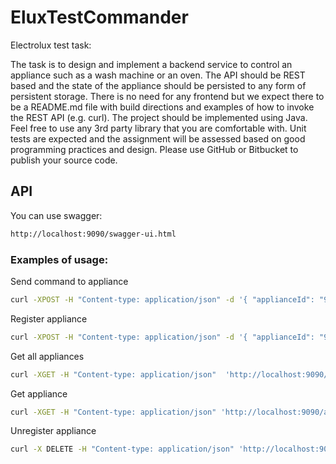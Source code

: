 # EluxTestCommander

 Electrolux test task:
 
The task is to design and implement a backend service to control an appliance such as a wash machine or an oven. The API should be REST based and the state of the appliance should be persisted to any form of persistent storage. There is no need for any frontend but we expect there to be a README.md file with build directions and examples of how to invoke the REST API (e.g. curl).
The project should be implemented using Java. Feel free to use any 3rd party library that you are comfortable with. Unit tests are expected and the assignment will be assessed based on good programming practices and design.
Please use GitHub or Bitbucket to publish your source code.


## API

You can use swagger: 

```sh
http://localhost:9090/swagger-ui.html
```

### Examples of usage:

Send command to appliance
```sh
curl -XPOST -H "Content-type: application/json" -d '{ "applianceId": "946910-785-99", "command":"Start"}' 'http://localhost:9090/execute'
```

Register appliance
```sh
curl -XPOST -H "Content-type: application/json" -d '{ "applianceId": "9116910-785-99", "applianceType": "Owen"}' 'http://localhost:9090/appliances'
```

Get all appliances
```sh
curl -XGET -H "Content-type: application/json"  'http://localhost:9090/appliances'
```

Get appliance
```sh
curl -XGET -H "Content-type: application/json" 'http://localhost:9090/appliances/946910-785-99'
```

Unregister appliance
```sh
curl -X DELETE -H "Content-type: application/json" 'http://localhost:9090/appliances/946910-785-99'
```
